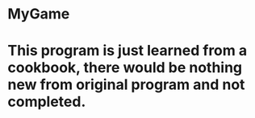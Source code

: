 # MyGame

# This program is just learned from a cookbook, there would be nothing new from original program and not completed.
